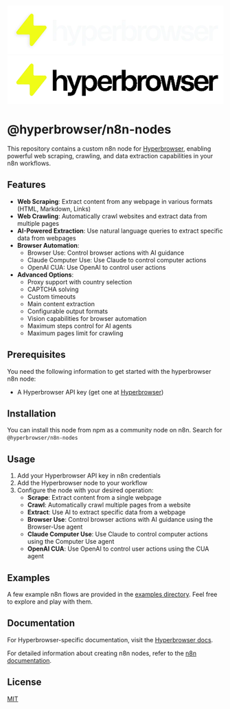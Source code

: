 [![Termux Logo](/assets/dark_bg_logo.webp#gh-dark-mode-only)](https://app.hyperbrowser.ai)
[![Termux Logo](/assets/light_bg_logo.webp#gh-light-mode-only)](https://app.hyperbrowser.ai)


# @hyperbrowser/n8n-nodes

This repository contains a custom n8n node for [Hyperbrowser](https://docs.hyperbrowser.ai/readme), enabling powerful web scraping, crawling, and data extraction capabilities in your n8n workflows.

## Features

- **Web Scraping**: Extract content from any webpage in various formats (HTML, Markdown, Links)
- **Web Crawling**: Automatically crawl websites and extract data from multiple pages
- **AI-Powered Extraction**: Use natural language queries to extract specific data from webpages
- **Browser Automation**:
  - Browser Use: Control browser actions with AI guidance
  - Claude Computer Use: Use Claude to control computer actions
  - OpenAI CUA: Use OpenAI to control user actions
- **Advanced Options**:
  - Proxy support with country selection
  - CAPTCHA solving
  - Custom timeouts
  - Main content extraction
  - Configurable output formats
  - Vision capabilities for browser automation
  - Maximum steps control for AI agents
  - Maximum pages limit for crawling

## Prerequisites

You need the following information to get started with the hyperbrowser n8n node:

* A Hyperbrowser API key (get one at [Hyperbrowser](https://app.hyperbrowser.ai))

## Installation

You can install this node from npm as a community node on n8n. Search for `@hyperbrowser/n8n-nodes`

## Usage

1. Add your Hyperbrowser API key in n8n credentials
2. Add the Hyperbrowser node to your workflow
3. Configure the node with your desired operation:
   - **Scrape**: Extract content from a single webpage
   - **Crawl**: Automatically crawl multiple pages from a website
   - **Extract**: Use AI to extract specific data from a webpage
   - **Browser Use**: Control browser actions with AI guidance using the Browser-Use agent
   - **Claude Computer Use**: Use Claude to control computer actions using the Computer Use agent
   - **OpenAI CUA**: Use OpenAI to control user actions using the CUA agent

## Examples

A few example n8n flows are provided in the [examples directory](/examples/). Feel free to explore and play with them.

## Documentation

For Hyperbrowser-specific documentation, visit the [Hyperbrowser docs](https://docs.hyperbrowser.ai/readme).

For detailed information about creating n8n nodes, refer to the [n8n documentation](https://docs.n8n.io/integrations/creating-nodes/).

## License

[MIT](LICENSE.md)
